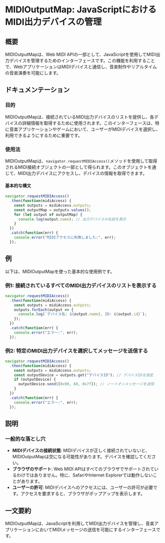 <!--
Meta Description: # MIDIOutputMap: JavaScriptにおけるMIDI出力デバイスの管理 ## 概要 MIDIOutputMapは、Web MIDI APIの一部として、JavaScriptを使用してMIDI出力デバイスを管理するためのインターフェースです。この機能を利用することで、Webアプリケー...
Meta Keywords: outputs, function, midiaccess, err, const
-->

# MIDIOutputMap: JavaScriptにおけるMIDI出力デバイスの管理

## 概要
MIDIOutputMapは、Web MIDI APIの一部として、JavaScriptを使用してMIDI出力デバイスを管理するためのインターフェースです。この機能を利用することで、WebアプリケーションはMIDIデバイスと通信し、音楽制作やリアルタイムの音楽演奏を可能にします。

## ドキュメンテーション
### 目的
MIDIOutputMapは、接続されているMIDI出力デバイスのリストを提供し、各デバイスの詳細情報を取得するために使用されます。このインターフェースは、特に音楽アプリケーションやゲームにおいて、ユーザーがMIDIデバイスを選択し、利用できるようにするために重要です。

### 使用法
MIDIOutputMapは、`navigator.requestMIDIAccess()`メソッドを使用して取得されるMIDI接続オブジェクトの一部として得られます。このオブジェクトを通じて、MIDI出力デバイスにアクセスし、デバイスの情報を取得できます。

#### 基本的な構文
```javascript
navigator.requestMIDIAccess()
  .then(function(midiAccess) {
    const outputs = midiAccess.outputs;
    const outputMap = outputs.values();
    for (let output of outputMap) {
      console.log(output.name); // 出力デバイスの名前を表示
    }
  })
  .catch(function(err) {
    console.error("MIDIアクセスに失敗しました:", err);
  });
```

## 例
以下は、MIDIOutputMapを使った基本的な使用例です。

### 例1: 接続されているすべてのMIDI出力デバイスのリストを表示する
```javascript
navigator.requestMIDIAccess()
  .then(function(midiAccess) {
    const outputs = midiAccess.outputs;
    outputs.forEach(output => {
      console.log(`デバイス名: ${output.name}, ID: ${output.id}`);
    });
  })
  .catch(function(err) {
    console.error("エラー:", err);
  });
```

### 例2: 特定のMIDI出力デバイスを選択してメッセージを送信する
```javascript
navigator.requestMIDIAccess()
  .then(function(midiAccess) {
    const outputs = midiAccess.outputs;
    const outputDevice = outputs.get("デバイスID"); // デバイスIDを指定
    if (outputDevice) {
      outputDevice.send([0x90, 60, 0x7f]); // ノートオンメッセージを送信
    }
  })
  .catch(function(err) {
    console.error("エラー:", err);
  });
```

## 説明
### 一般的な落とし穴
- **MIDIデバイスの接続状態**: MIDIデバイスが正しく接続されていないと、MIDIOutputMapは空になる可能性があります。デバイスを確認してください。
- **ブラウザのサポート**: Web MIDI APIはすべてのブラウザでサポートされているわけではありません。特に、SafariやInternet Explorerでは動作しないことがあります。
- **ユーザーの許可**: MIDIデバイスへのアクセスには、ユーザーの許可が必要です。アクセスを要求すると、ブラウザがポップアップを表示します。

## 一文要約
MIDIOutputMapは、JavaScriptを利用してMIDI出力デバイスを管理し、音楽アプリケーションにおいてMIDIメッセージの送信を可能にするインターフェースです。